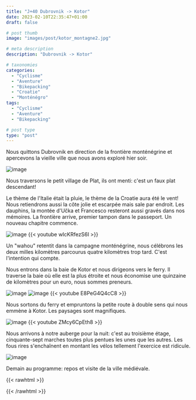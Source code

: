 ```yaml
---
title: "J+40 Dubrovnik -> Kotor"
date: 2023-02-10T22:35:47+01:00
draft: false

# post thumb
image: "images/post/kotor_montagne2.jpg"

# meta description
description: "Dubrovnik -> Kotor"

# taxonomies
categories:
  - "Cyclisme" 
  - "Aventure" 
  - "Bikepacking"
  - "Croatie" 
  - "Monténégro" 
tags:
  - "Cyclisme" 
  - "Aventure" 
  - "Bikepacking" 

# post type
type: "post"
---
```


Nous quittons Dubrovnik en direction de la frontière monténégrine et apercevons la vieille ville que nous avons exploré hier soir.

![image](../../images/post/kotor_dubrovnik.jpg)

Nous traversons le petit village de Plat, ils ont menti: c'est un faux plat descendant! 

Le thème de l'Italie était la pluie, le thème de la Croatie aura été le vent! Nous retiendrons aussi la côte jolie et escarpée mais sale par endroit. Les dauphins, la montée d'Učka et Francesco resteront aussi gravés dans nos mémoires. La frontière arrive, premier tampon dans le passeport. Un nouveau chapitre commence. 

![image](../../images/post/kotor_frontiere.jpg)
{{< youtube wIcKRfezS6I >}}

Un "wahou" retentit dans la campagne monténégrine, nous célébrons les deux milles kilomètres parcourus quatre kilomètres trop tard. C'est l'intention qui compte. 

Nous entrons dans la baie de Kotor et nous dirigeons vers le ferry. Il traverse la baie où elle est la plus étroite et nous économise une quinzaine de kilomètres pour un euro, nous sommes preneurs. 

![image](../../images/post/kotor_ferry.jpg)
![image](../../images/post/kotor_montagne.jpg)
{{< youtube E8PeG4Q4cC8 >}}

Nous sortons du ferry et empruntons la petite route à double sens qui nous emmène à Kotor. Les paysages sont magnifiques. 

![image](../../images/post/kotor_velo.jpg)
{{< youtube ZMcy6CpEth8 >}}

Nous arrivons à notre auberge pour la nuit: c'est au troisième étage, cinquante-sept marches toutes plus pentues les unes que les autres. Les fous rires s'enchaînent en montant les vélos tellement l'exercice est ridicule. 

![image](../../images/post/kotor_muraille.jpg)

Demain au programme: repos et visite de la ville médiévale. 

{{< rawhtml >}}
<div class="strava-embed-placeholder" data-embed-type="activity" data-embed-id="8539502124"></div><script src="https://strava-embeds.com/embed.js"></script>
{{< /rawhtml >}}
